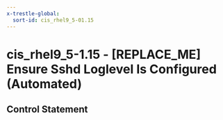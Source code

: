 ```yaml
---
x-trestle-global:
  sort-id: cis_rhel9_5-01.15
---
```


# cis_rhel9_5-1.15 - \[REPLACE_ME\] Ensure Sshd Loglevel Is Configured (Automated)

## Control Statement
